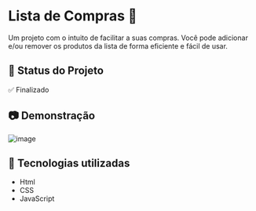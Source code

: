 # Lista de Compras 🚀

Um projeto com o intuito de facilitar a suas compras. Você pode adicionar e/ou remover os produtos da lista de forma eficiente e fácil de usar.

## 📌 Status do Projeto
✅ Finalizado

## 📷 Demonstração
![image](https://github.com/user-attachments/assets/9d54de70-d373-4985-86ec-f2fff046e46e)


## 🔧 Tecnologias utilizadas
- Html
- CSS
- JavaScript

